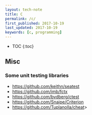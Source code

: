 ```yaml
---
layout: tech-note
title: C
permalink: /c/
first_published: 2017-10-19
last_updated: 2017-10-19
keywords: [c, programming]
---
```


* TOC
{:toc}

## Misc

### Some unit testing libraries

- <https://github.com/keithn/seatest>
- <https://github.com/imb/fctx>
- <https://github.com/bvdberg/ctest>
- <https://github.com/Snaipe/Criterion>
- <https://github.com/Tuplanolla/cheat>>
